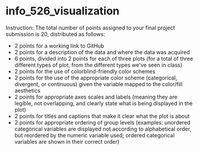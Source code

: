 # info_526_visualization
Instruction: The total number of points assigned to your final project submission is 20, distributed as follows:
-   2 points for a working link to GitHub
-   2 points for a description of the data and where the data was acquired
-   6 points, divided into 2 points for each of three plots (for a total of three different types of plot, from the different types we've seen in class)
-   2 points for the use of colorblind-friendly color schemes
-   2 points for the use of the appropriate color scheme (categorical, divergent, or continuous) given the variable mapped to the color/fill aesthetics
-   2 points for appropriate axes scales and labels (meaning they are legible, not overlapping, and clearly state what is being displayed in the plot)
-   2 points for titles and captions that make it clear what the plot is
    about
-   2 points for appropriate ordering of group levels (examples: unordered categorical variables are displayed not according to alphabetical order, but reordered by the numeric variable used; ordered categorical variables are shown in their correct order)

